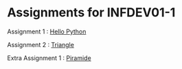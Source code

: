 # Assignments for INFDEV01-1


Assignment 1 : [Hello Python](HelloPython)

Assignment 2 : [Triangle](Triangle)


Extra Assignment 1 : [Piramide](Piramide)
